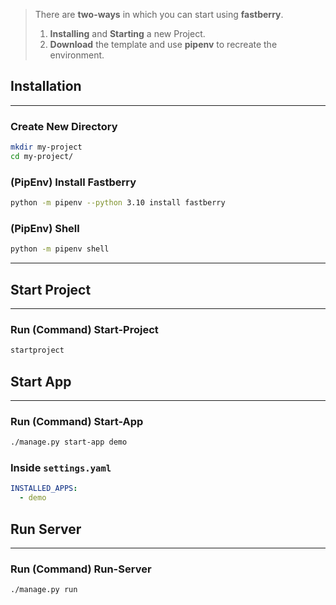 > There are **two-ways** in which you can start using **fastberry**.
>
> 1. **Installing** and **Starting** a new Project.
> 2. **Download** the template and use **pipenv** to recreate the environment.

## Installation

---

### Create New Directory

```sh
mkdir my-project
cd my-project/
```

### (PipEnv) Install Fastberry

```sh
python -m pipenv --python 3.10 install fastberry
```

### (PipEnv) Shell

```sh
python -m pipenv shell
```

---

## Start Project

---

### Run (Command) **Start-Project**

```sh
startproject
```

## Start App

---

### Run (Command) **Start-App**

```sh
./manage.py start-app demo
```

### Inside **`settings.yaml`**

```yaml
INSTALLED_APPS:
  - demo
```

## Run Server

---

### Run (Command) **Run-Server**

```sh
./manage.py run
```

